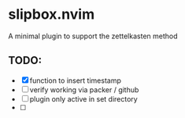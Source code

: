 # slipbox.nvim
A minimal plugin to support the zettelkasten method

## TODO:

- [x] function to insert timestamp
- [ ] verify working via packer / github
- [ ] plugin only active in set directory
- [ ]
